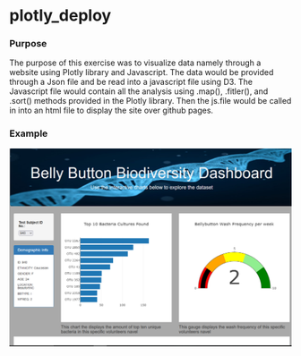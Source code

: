 # plotly_deploy

### Purpose
  The purpose of this exercise was to visualize data namely through a website using Plotly library and Javascript. The data would be provided through a Json file and be read into a javascript file using D3. The Javascript file would contain all the analysis using .map(), .fitler(), and .sort() methods provided in the Plotly library. Then the js.file would be called in into an html file to display the site over github pages.
  
  ### Example
  ![plotly](plotly.PNG)
